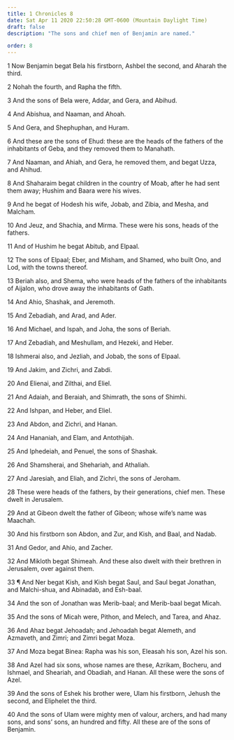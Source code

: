 ```yaml
---
title: 1 Chronicles 8
date: Sat Apr 11 2020 22:50:28 GMT-0600 (Mountain Daylight Time)
draft: false
description: "The sons and chief men of Benjamin are named."

order: 8
---
```

    
1 Now Benjamin begat Bela his firstborn, Ashbel the second, and Aharah the third.

2 Nohah the fourth, and Rapha the fifth.

3 And the sons of Bela were, Addar, and Gera, and Abihud.

4 And Abishua, and Naaman, and Ahoah.

5 And Gera, and Shephuphan, and Huram.

6 And these are the sons of Ehud: these are the heads of the fathers of the inhabitants of Geba, and they removed them to Manahath.

7 And Naaman, and Ahiah, and Gera, he removed them, and begat Uzza, and Ahihud.

8 And Shaharaim begat children in the country of Moab, after he had sent them away; Hushim and Baara were his wives.

9 And he begat of Hodesh his wife, Jobab, and Zibia, and Mesha, and Malcham.

10 And Jeuz, and Shachia, and Mirma. These were his sons, heads of the fathers.

11 And of Hushim he begat Abitub, and Elpaal.

12 The sons of Elpaal; Eber, and Misham, and Shamed, who built Ono, and Lod, with the towns thereof.

13 Beriah also, and Shema, who were heads of the fathers of the inhabitants of Aijalon, who drove away the inhabitants of Gath.

14 And Ahio, Shashak, and Jeremoth.

15 And Zebadiah, and Arad, and Ader.

16 And Michael, and Ispah, and Joha, the sons of Beriah.

17 And Zebadiah, and Meshullam, and Hezeki, and Heber.

18 Ishmerai also, and Jezliah, and Jobab, the sons of Elpaal.

19 And Jakim, and Zichri, and Zabdi.

20 And Elienai, and Zilthai, and Eliel.

21 And Adaiah, and Beraiah, and Shimrath, the sons of Shimhi.

22 And Ishpan, and Heber, and Eliel.

23 And Abdon, and Zichri, and Hanan.

24 And Hananiah, and Elam, and Antothijah.

25 And Iphedeiah, and Penuel, the sons of Shashak.

26 And Shamsherai, and Shehariah, and Athaliah.

27 And Jaresiah, and Eliah, and Zichri, the sons of Jeroham.

28 These were heads of the fathers, by their generations, chief men. These dwelt in Jerusalem.

29 And at Gibeon dwelt the father of Gibeon; whose wife’s name was Maachah.

30 And his firstborn son Abdon, and Zur, and Kish, and Baal, and Nadab.

31 And Gedor, and Ahio, and Zacher.

32 And Mikloth begat Shimeah. And these also dwelt with their brethren in Jerusalem, over against them.

33 ¶ And Ner begat Kish, and Kish begat Saul, and Saul begat Jonathan, and Malchi-shua, and Abinadab, and Esh-baal.

34 And the son of Jonathan was Merib-baal; and Merib-baal begat Micah.

35 And the sons of Micah were, Pithon, and Melech, and Tarea, and Ahaz.

36 And Ahaz begat Jehoadah; and Jehoadah begat Alemeth, and Azmaveth, and Zimri; and Zimri begat Moza.

37 And Moza begat Binea: Rapha was his son, Eleasah his son, Azel his son.

38 And Azel had six sons, whose names are these, Azrikam, Bocheru, and Ishmael, and Sheariah, and Obadiah, and Hanan. All these were the sons of Azel.

39 And the sons of Eshek his brother were, Ulam his firstborn, Jehush the second, and Eliphelet the third.

40 And the sons of Ulam were mighty men of valour, archers, and had many sons, and sons’ sons, an hundred and fifty. All these are of the sons of Benjamin.
